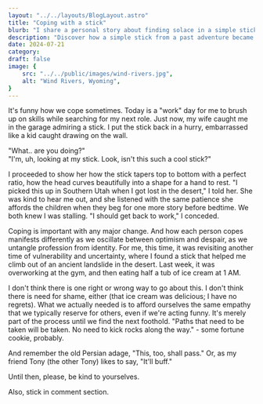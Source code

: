 ```yaml
---
layout: "../../layouts/BlogLayout.astro"
title: "Coping with a stick"
blurb: "I share a personal story about finding solace in a simple stick during a job transition. This post explores the importance of empathy, self-kindness, and navigating change without shame, encouraging readers to be gentle with themselves during challenging times."
description: "Discover how a simple stick from a past adventure became a powerful coping mechanism during job transitions. This personal story emphasizes empathy, self-kindness, and the importance of navigating change without shame. Learn how to be gentle with yourself during challenging times."
date: 2024-07-21
category:
draft: false
image: {
    src: "../../public/images/wind-rivers.jpg",
    alt: "Wind Rivers, Wyoming",
}
---
```


It's funny how we cope sometimes. Today is a "work" day for me to brush up on skills while searching for my next role. Just now, my wife caught me in the garage admiring a stick. I put the stick back in a hurry, embarrassed like a kid caught drawing on the wall.  
  
"What.. are you doing?"  
"I'm, uh, looking at my stick. Look, isn't this such a cool stick?"  
  
I proceeded to show her how the stick tapers top to bottom with a perfect ratio, how the head curves beautifully into a shape for a hand to rest. "I picked this up in Southern Utah when I got lost in the desert," I told her. She was kind to hear me out, and she listened with the same patience she affords the children when they beg for one more story before bedtime. We both knew I was stalling. "I should get back to work," I conceded.  
  
Coping is important with any major change. And how each person copes manifests differently as we oscillate between optimism and despair, as we untangle profession from identity. For me, this time, it was revisiting another time of vulnerability and uncertainty, where I found a stick that helped me climb out of an ancient landslide in the desert. Last week, it was overworking at the gym, and then eating half a tub of ice cream at 1 AM.  
  
I don't think there is one right or wrong way to go about this. I don't think there is need for shame, either (that ice cream was delicious; I have no regrets). What we actually needed is to afford ourselves the same empathy that we typically reserve for others, even if we're acting funny. It's merely part of the process until we find the next foothold. "Paths that need to be taken will be taken. No need to kick rocks along the way." - some fortune cookie, probably.  
  
And remember the old Persian adage, "This, too, shall pass." Or, as my friend Tony (the other Tony) likes to say, "It'll buff."  
  
Until then, please, be kind to yourselves.  
  
Also, stick in comment section.
